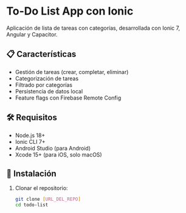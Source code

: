 # To-Do List App con Ionic

Aplicación de lista de tareas con categorías, desarrollada con Ionic 7, Angular y Capacitor.

## 📋 Características
- Gestión de tareas (crear, completar, eliminar)
- Categorización de tareas
- Filtrado por categorías
- Persistencia de datos local
- Feature flags con Firebase Remote Config

## 🛠 Requisitos
- Node.js 18+
- Ionic CLI 7+
- Android Studio (para Android)
- Xcode 15+ (para iOS, solo macOS)

## 🚀 Instalación
1. Clonar el repositorio:
   ```bash
   git clone [URL_DEL_REPO]
   cd todo-list
